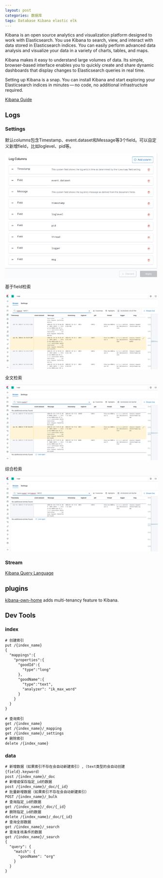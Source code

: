 ```yaml
---
layout: post
categories: 数据库
tags: Database Kibana elastic elk 
---
```


Kibana is an open source analytics and visualization platform designed to work with Elasticsearch. You use Kibana to search, view, and interact with data stored in Elasticsearch indices. You can easily perform advanced data analysis and visualize your data in a variety of charts, tables, and maps.

Kibana makes it easy to understand large volumes of data. Its simple, browser-based interface enables you to quickly create and share dynamic dashboards that display changes to Elasticsearch queries in real time.

Setting up Kibana is a snap. You can install Kibana and start exploring your Elasticsearch indices in minutes — no code, no additional infrastructure required.

[Kibana Guide](https://www.elastic.co/guide/en/kibana/current/index.html)

## Logs

### Settings

默认columns包含Timestamp、event.dataset和Message等3个field。可以自定义新增field，比如loglevel、pid等。

![log columns](/images/log-columns.png)

基于field检索

![field search](/images/field-search.png)

全文检索

![fuzzy search](/images/fuzzy-search.png)

综合检索

![fuzzy field search](/images/fuzzy-field-search.png)

### Stream

[Kibana Query Language](https://www.elastic.co/guide/en/kibana/8.3/kuery-query.html)

## plugins

[kibana-own-home](https://github.com/wtakase/kibana-own-home) adds multi-tenancy feature to Kibana.



## Dev Tools

### index

```
# 创建索引
put /{index_name}
{
  "mappings":{
    "properties":{
      "goodId":{
        "type":"long"
      },
      "goodName":{
        "type":"text",
        "analyzer": "ik_max_word"
      }
    }
  }
}

# 查询索引
get /{index_name}
get /{index_name}/_mapping
get /{index_name}/_settings
# 删除索引
delete /{index_name}
```

### data

```
# 新增数据（如果索引不存在会自动新建索引）,（text类型的会自动创建{field}.keyword）
post /{index_name}/_doc
# 新增或保存指定_id的数据
post /{index_name}/_doc/{_id}
# 批量新增数据（如果索引不存在会自动新建索引）
POST /{index_name}/_bulk
# 查询指定_id的数据
get /{index_name}/_doc/{_id}
# 删除指定_id的数据
delete /{index_name}/_doc/{_id}
# 查询全部数据
get /{index_name}/_search
# 查询复核条件的数据
get /{index_name}/_search
{
  "query": {
    "match": {
      "goodName": "org"
    }
  }
}
```

